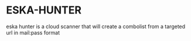 # ESKA-HUNTER
eska hunter is a cloud scanner that will create a combolist from a targeted url in mail:pass format
